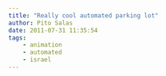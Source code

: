 ```yaml
---
title: "Really cool automated parking lot"
author: Pito Salas
date: 2011-07-31 11:35:54
tags:
    - animation
    - automated
    - israel
---
```




